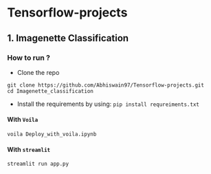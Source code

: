 # Tensorflow-projects

## 1. Imagenette Classification 

### How to run ?

- Clone the repo

```
git clone https://github.com/Abhiswain97/Tensorflow-projects.git
cd Imagenette_classification
```

- Install the requirements by using: `pip install requreiments.txt`

#### With `Voila`
 
```
voila Deploy_with_voila.ipynb
```

#### With `streamlit`

```
streamlit run app.py
```
